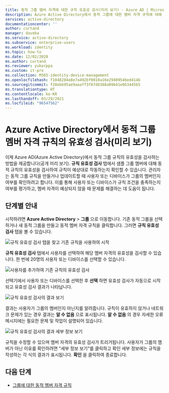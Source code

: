 ```yaml
---
title: 동적 그룹 멤버 자격에 대한 규칙 유효성 검사(미리 보기) - Azure AD | Microsoft Docs
description: Azure Active Directory에서 동적 그룹에 대한 멤버 자격 규칙에 대해 멤버를 테스트하는 방법입니다.
services: active-directory
documentationcenter: ''
author: curtand
manager: daveba
ms.service: active-directory
ms.subservice: enterprise-users
ms.workload: identity
ms.topic: how-to
ms.date: 12/02/2020
ms.author: curtand
ms.reviewer: yukarppa
ms.custom: it-pro
ms.collection: M365-identity-device-management
ms.openlocfilehash: f1048284e8e7a492bf0810a16e29409546ed414b
ms.sourcegitcommit: f28ebb95ae9aaaff3f87d8388a09b41e0b3445b5
ms.translationtype: HT
ms.contentlocale: ko-KR
ms.lasthandoff: 03/29/2021
ms.locfileid: "96547562"
---
```

# <a name="validate-a-dynamic-group-membership-rule-preview-in-azure-active-directory"></a>Azure Active Directory에서 동적 그룹 멤버 자격 규칙의 유효성 검사(미리 보기)

이제 Azure AD(Azure Active Directory)에서 동적 그룹 규칙의 유효성을 검사하는 방법을 제공합니다(공개 미리 보기). **규칙 유효성 검사** 탭에서 샘플 그룹 멤버에 대해 동적 규칙의 유효성을 검사하여 규칙이 예상대로 작동하는지 확인할 수 있습니다. 관리자는 동적 그룹 규칙을 만들거나 업데이트할 때 사용자 또는 디바이스가 그룹의 멤버인지 여부를 확인하려고 합니다. 이를 통해 사용자 또는 디바이스가 규칙 조건을 충족하는지 여부를 평가하고, 멤버 자격이 예상되지 않을 때 문제를 해결하는 데 도움이 됩니다.

## <a name="step-by-step-walk-through"></a>단계별 안내

시작하려면 **Azure Active Directory** > **그룹** 으로 이동합니다. 기존 동적 그룹을 선택하거나 새 동적 그룹을 만들고 동적 멤버 자격 규칙을 클릭합니다. 그러면 **규칙 유효성 검사** 탭을 볼 수 있습니다.

![규칙 유효성 검사 탭을 찾고 기존 규칙을 사용하여 시작](./media/groups-dynamic-rule-validation/validate-tab.png)

**규칙 유효성 검사** 탭에서 사용자를 선택하여 해당 멤버 자격의 유효성을 검사할 수 있습니다. 한 번에 20명의 사용자 또는 디바이스를 선택할 수 있습니다.

![사용자를 추가하여 기존 규칙의 유효성 검사](./media/groups-dynamic-rule-validation/validate-tab-add-users.png)

선택기에서 사용자 또는 디바이스를 선택한 후 **선택** 하면 유효성 검사가 자동으로 시작되고 유효성 검사 결과가 나타납니다.

![규칙 유효성 검사의 결과 보기](./media/groups-dynamic-rule-validation/validate-tab-results.png)

결과는 사용자가 그룹의 멤버인지 아닌지를 알려줍니다. 규칙이 유효하지 않거나 네트워크 문제가 있는 경우 결과는 **알 수 없음** 으로 표시됩니다. **알 수 없음** 의 경우 자세한 오류 메시지에는 필요한 문제 및 작업이 설명되어 있습니다.

![규칙 유효성 검사의 결과 세부 정보 보기](./media/groups-dynamic-rule-validation/validate-tab-view-details.png)

규칙을 수정할 수 있으며 멤버 자격의 유효성 검사가 트리거됩니다. 사용자가 그룹의 멤버가 아닌 이유를 확인하려면 "세부 정보 보기"를 클릭하고 확인 세부 정보에는 규칙을 작성하는 각 식의 결과가 표시됩니다. **확인** 을 클릭하여 종료합니다.

## <a name="next-steps"></a>다음 단계

- [그룹에 대한 동적 멤버 자격 규칙](groups-dynamic-membership.md)
